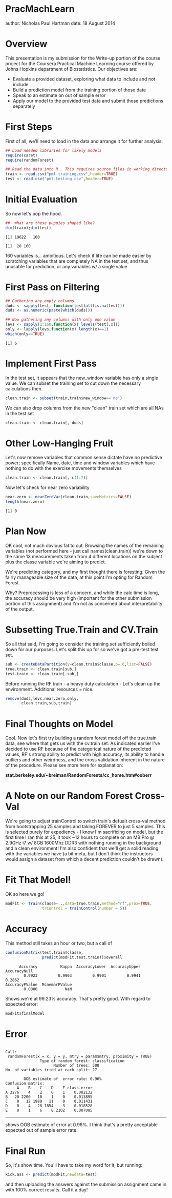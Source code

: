 PracMachLearn
========================================================
author: Nicholas Paul Hartman
date: 18 August 2014

Overview
========================================================

This presentation is my submission for the Write-up portion of the course project
for the Coursera Practical Machine Learning course offered by Johns Hopkins department
of Biostatistics.  Our objectives are:

- Evaluate a provided dataset, exploring what data to include and not include
- Build a prediction model from the training portion of those data
- Speak to an estimate on out of sample error
- Apply our model to the provided test data and submit those predictions separately

First Steps
========================================================

First of all, we'll need to load in the data and arrange it for further analysis.


```r
## Load needed libraries for likely models
require(caret)
require(randomForest)

## Read the data into R.  This requires source files in working directory.
train <- read.csv("pml-training.csv",header=TRUE)
test <- read.csv("pml-testing.csv",header=TRUE)
```

Initial Evaluation
========================================================

So now let's pop the hood.


```r
##  What are these puppies shaped like?
dim(train);dim(test)
```

```
[1] 19622   160
```

```
[1]  20 160
```

160 variables is... ambitious.  Let's check if life can be made easier by scratching variables that are completely NA in the test set, and thus unusable for prediction, or any variables w/ a single value

First Pass on Filtering
========================================================


```r
## Gathering any empty columns
duds <- sapply(test, function(test)all(is.na(test)))
duds <- as.numeric(paste(which(duds)))

## Now gathering any columns with only one value
levs <- sapply(1:160,function(x) levels(test[,x]))
only <- lapply(levs,function(x) length(x)==1)
which(only==TRUE)
```

```
[1] 6
```

Implement First Pass
========================================================

In the test set, it appears that the new_window variable has only a single value.  We can subset the training set to cut down the necessary calculations then.


```r
clean.train <- subset(train,train$new_window=='no')
```

We can also drop columns from the new "clean" train set which are all NAs in the test set


```r
clean.train <- clean.train[,-duds]
```

Other Low-Hanging Fruit
========================================================

Let's now remove variables that common sense dictate have no predictive power; specifically Name, date, time and window variables which have nothing to do with the exercise movements themselves


```r
clean.train <- clean.train[,-c(1:7)]
```

Now let's check for near zero variability

```r
near.zero <- nearZeroVar(clean.train,saveMetrics=FALSE)
length(near.zero)
```

```
[1] 0
```

Plan Now
========================================================

OK cool, not much obvious fat to cut.  Browsing the names of the remaining variables (not performed here - just call names(clean.train)) we're down to the same 13 measurements taken from 4 different locations on the subject plus the classe variable we're aiming to predict.

We're predicting category, and my first thought there is foresting.  Given the fairly manageable size of the data, at this point I'm opting for Random Forest.

Why?  Preprocessing is less of a concern, and while the calc time is long, the accuracy should be very high (important for the other submission portion of this assignment) and I'm not as concerned about interpretability of the output.

Subsetting True.Train and CV.Train
========================================================

So all that said, I'm going to consider the training set sufficiently boiled down for our purposes.  Let's split this up for so we've got a pre-test test set.


```r
sub <- createDataPartition(y=clean.train$classe,p=.6,list=FALSE)
true.train <- clean.train[sub,]
test.train <- clean.train[-sub,]
```

Before running the RF train - a heavy duty calculation - Let's clean up the environment. Additional resources = nice.


```r
remove(duds,levs,near.zero,only,
       clean.train,sub,train)
```

Final Thoughts on Model
========================================================

Cool.  Now let's first try building a random forest model off the true.train data, see where that gets us with the cv.train set.  As indicated earlier I've decided to use RF because of the categorical nature of the predicted values, RF's strong ability to predict with high accuracy, its ability to handle outliers and other weirdness, and the cross validation inherent in the nature of the procedure.  Please see more here for explanation:

**stat.berkeley.edu/~breiman/RandomForests/cc_home.htm#ooberr**

A Note on our Random Forest Cross-Val
========================================================

We're going to adjust trainControl to switch train's defualt cross-val method from bootstrapping 25 samples and taking FOREVER to just 5 samples.  This is selected purely for expediency - I know I'm sacrificing on model, but the first time I ran this at 25, it took ~12 hours to complete on an MB Pro @ 2.9GHz i7 w/ 8GB 1600Mhz DDR3 with nothing running in the background and a clean environment!  I'm also confident that we'll get a solid reading with the variables we have (a bit meta, but I don't think the instructors would assign a dataset from which a decent prediction couldn't be drawn).

Fit That Model!
========================================================

OK so here we go!


```r
modFit <- train(classe~ .,data=true.train,method="rf",prox=TRUE,
                trControl = trainControl(number = 5))
```

Accuracy
========================================================

This method still takes an hour or two, but a call of

```r
confusionMatrix(test.train$classe,
                predict(modFit,test.train))$overall
```

```
      Accuracy          Kappa  AccuracyLower  AccuracyUpper   AccuracyNull 
        0.9923         0.9903         0.9901         0.9941         0.2862 
AccuracyPValue  McnemarPValue 
        0.0000            NaN 
```
Shows we're at 99.23% accuracy.  That's pretty good.  With regard to expected error:

```r
modFit$finalModel
```

Error
========================================================


```

Call:
 randomForest(x = x, y = y, mtry = param$mtry, proximity = TRUE) 
               Type of random forest: classification
                     Number of trees: 500
No. of variables tried at each split: 27

        OOB estimate of  error rate: 0.96%
Confusion matrix:
     A    B    C    D    E class.error
A 3276    4    2    0    1    0.002132
B   20 2200   10    1    0    0.013895
C    0   12 1989   11    0    0.011431
D    0    4   28 1854    3    0.018528
E    0    1    6    8 2102    0.007085
```
***
shows OOB estimate of error at 0.96%.  I think that's a pretty acceptable expected out of sample error rate.

Final Run
========================================================

So, it's show time.  You'll have to take my word for it, but running:


```r
kick.ass <- predict(modFit,newdata=test)
```

and then uploading the answers against the submission assignment came in with 100% correct results.  Call it a day!
